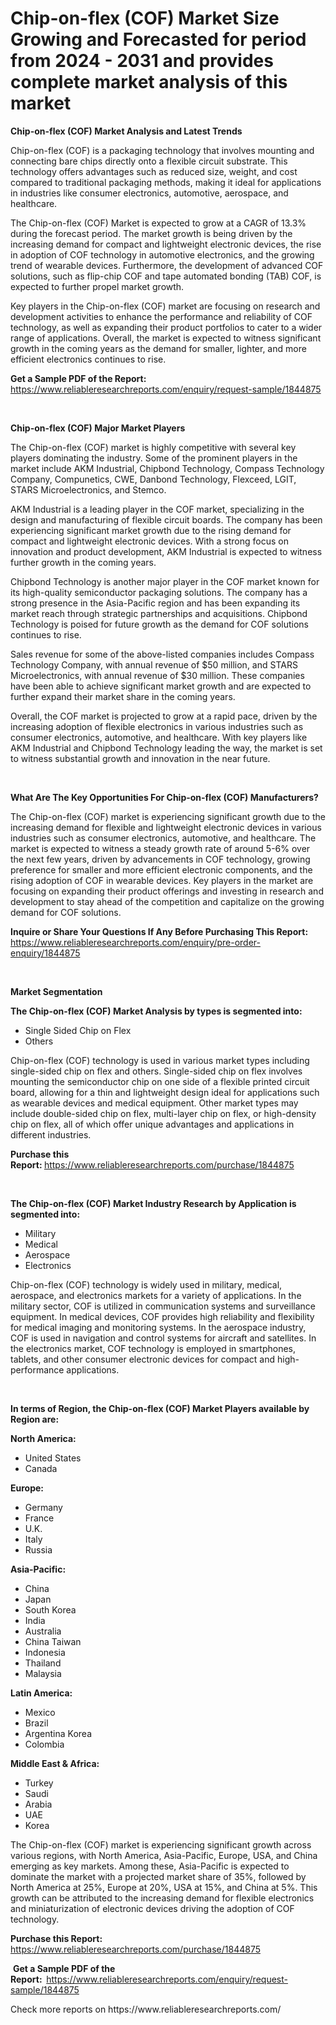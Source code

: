 <p><h1>Chip-on-flex (COF) Market Size Growing and Forecasted for period from 2024 - 2031 and provides complete market analysis of this market</h1></p><p><strong>Chip-on-flex (COF) Market Analysis and Latest Trends</strong></p>
<p><p>Chip-on-flex (COF) is a packaging technology that involves mounting and connecting bare chips directly onto a flexible circuit substrate. This technology offers advantages such as reduced size, weight, and cost compared to traditional packaging methods, making it ideal for applications in industries like consumer electronics, automotive, aerospace, and healthcare.</p><p>The Chip-on-flex (COF) Market is expected to grow at a CAGR of 13.3% during the forecast period. The market growth is being driven by the increasing demand for compact and lightweight electronic devices, the rise in adoption of COF technology in automotive electronics, and the growing trend of wearable devices. Furthermore, the development of advanced COF solutions, such as flip-chip COF and tape automated bonding (TAB) COF, is expected to further propel market growth.</p><p>Key players in the Chip-on-flex (COF) market are focusing on research and development activities to enhance the performance and reliability of COF technology, as well as expanding their product portfolios to cater to a wider range of applications. Overall, the market is expected to witness significant growth in the coming years as the demand for smaller, lighter, and more efficient electronics continues to rise.</p></p>
<p><strong>Get a Sample PDF of the Report:&nbsp;</strong> <a href="https://www.reliableresearchreports.com/enquiry/request-sample/1844875">https://www.reliableresearchreports.com/enquiry/request-sample/1844875</a></p>
<p>&nbsp;</p>
<p><strong>Chip-on-flex (COF) Major Market Players</strong></p>
<p><p>The Chip-on-flex (COF) market is highly competitive with several key players dominating the industry. Some of the prominent players in the market include AKM Industrial, Chipbond Technology, Compass Technology Company, Compunetics, CWE, Danbond Technology, Flexceed, LGIT, STARS Microelectronics, and Stemco.</p><p>AKM Industrial is a leading player in the COF market, specializing in the design and manufacturing of flexible circuit boards. The company has been experiencing significant market growth due to the rising demand for compact and lightweight electronic devices. With a strong focus on innovation and product development, AKM Industrial is expected to witness further growth in the coming years.</p><p>Chipbond Technology is another major player in the COF market known for its high-quality semiconductor packaging solutions. The company has a strong presence in the Asia-Pacific region and has been expanding its market reach through strategic partnerships and acquisitions. Chipbond Technology is poised for future growth as the demand for COF solutions continues to rise.</p><p>Sales revenue for some of the above-listed companies includes Compass Technology Company, with annual revenue of $50 million, and STARS Microelectronics, with annual revenue of $30 million. These companies have been able to achieve significant market growth and are expected to further expand their market share in the coming years.</p><p>Overall, the COF market is projected to grow at a rapid pace, driven by the increasing adoption of flexible electronics in various industries such as consumer electronics, automotive, and healthcare. With key players like AKM Industrial and Chipbond Technology leading the way, the market is set to witness substantial growth and innovation in the near future.</p></p>
<p>&nbsp;</p>
<p><strong>What Are The Key Opportunities For Chip-on-flex (COF) Manufacturers?</strong></p>
<p><p>The Chip-on-flex (COF) market is experiencing significant growth due to the increasing demand for flexible and lightweight electronic devices in various industries such as consumer electronics, automotive, and healthcare. The market is expected to witness a steady growth rate of around 5-6% over the next few years, driven by advancements in COF technology, growing preference for smaller and more efficient electronic components, and the rising adoption of COF in wearable devices. Key players in the market are focusing on expanding their product offerings and investing in research and development to stay ahead of the competition and capitalize on the growing demand for COF solutions.</p></p>
<p><strong>Inquire or Share Your Questions If Any Before Purchasing This Report:</strong> <a href="https://www.reliableresearchreports.com/enquiry/pre-order-enquiry/1844875">https://www.reliableresearchreports.com/enquiry/pre-order-enquiry/1844875</a></p>
<p>&nbsp;</p>
<p><strong>Market Segmentation</strong></p>
<p><strong>The Chip-on-flex (COF) Market Analysis by types is segmented into:</strong></p>
<p><ul><li>Single Sided Chip on Flex</li><li>Others</li></ul></p>
<p><p>Chip-on-flex (COF) technology is used in various market types including single-sided chip on flex and others. Single-sided chip on flex involves mounting the semiconductor chip on one side of a flexible printed circuit board, allowing for a thin and lightweight design ideal for applications such as wearable devices and medical equipment. Other market types may include double-sided chip on flex, multi-layer chip on flex, or high-density chip on flex, all of which offer unique advantages and applications in different industries.</p></p>
<p><strong>Purchase this Report:&nbsp;</strong><a href="https://www.reliableresearchreports.com/purchase/1844875">https://www.reliableresearchreports.com/purchase/1844875</a></p>
<p>&nbsp;</p>
<p><strong>The Chip-on-flex (COF) Market Industry Research by Application is segmented into:</strong></p>
<p><ul><li>Military</li><li>Medical</li><li>Aerospace</li><li>Electronics</li></ul></p>
<p><p>Chip-on-flex (COF) technology is widely used in military, medical, aerospace, and electronics markets for a variety of applications. In the military sector, COF is utilized in communication systems and surveillance equipment. In medical devices, COF provides high reliability and flexibility for medical imaging and monitoring systems. In the aerospace industry, COF is used in navigation and control systems for aircraft and satellites. In the electronics market, COF technology is employed in smartphones, tablets, and other consumer electronic devices for compact and high-performance applications.</p></p>
<p>&nbsp;</p>
<p><strong>In terms of Region, the Chip-on-flex (COF) Market Players available by Region are:</strong></p>
<p>
    <p> <strong> North America: </strong>
        <ul>
            <li>United States</li>
            <li>Canada</li>
        </ul>
        </p> 
    <p> <strong> Europe: </strong>
        <ul>
            <li>Germany</li>
            <li>France</li>
            <li>U.K.</li>
            <li>Italy</li>
            <li>Russia</li>
        </ul>
        </p> 
    <p> <strong> Asia-Pacific: </strong>
        <ul>
            <li>China</li>
            <li>Japan</li>
            <li>South Korea</li>
            <li>India</li>
            <li>Australia</li>
            <li>China Taiwan</li>
            <li>Indonesia</li>
            <li>Thailand</li>
            <li>Malaysia</li>
        </ul>
        </p> 
    <p> <strong> Latin America: </strong>
        <ul>
            <li>Mexico</li>
            <li>Brazil</li>
            <li>Argentina Korea</li>
            <li>Colombia</li>
        </ul>
        </p> 
    <p> <strong> Middle East & Africa: </strong>
        <ul>
            <li>Turkey</li>
            <li>Saudi</li>
            <li>Arabia</li>
            <li>UAE</li>
            <li>Korea</li>
        </ul>
    </p>
    </p>
<p><p>The Chip-on-flex (COF) market is experiencing significant growth across various regions, with North America, Asia-Pacific, Europe, USA, and China emerging as key markets. Among these, Asia-Pacific is expected to dominate the market with a projected market share of 35%, followed by North America at 25%, Europe at 20%, USA at 15%, and China at 5%. This growth can be attributed to the increasing demand for flexible electronics and miniaturization of electronic devices driving the adoption of COF technology.</p></p>
<p><strong>Purchase this Report: </strong><a href="https://www.reliableresearchreports.com/purchase/1844875">https://www.reliableresearchreports.com/purchase/1844875</a></p>
<p>&nbsp;<strong>Get a Sample PDF of the Report:&nbsp;&nbsp;</strong><a href="https://www.reliableresearchreports.com/enquiry/request-sample/1844875">https://www.reliableresearchreports.com/enquiry/request-sample/1844875</a></p>
<p><strong></strong></p>
<p>Check more reports on https://www.reliableresearchreports.com/</p>